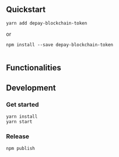 ## Quickstart

```
yarn add depay-blockchain-token
```

or 

```
npm install --save depay-blockchain-token
```

```javascript

```

## Functionalities

### 

## Development

### Get started

```
yarn install
yarn start
```

### Release

```
npm publish
```
